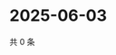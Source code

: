 # 2025-06-03

共 0 条

<!-- BEGIN ZHIHUQUESTIONS -->
<!-- 最后更新时间 Tue Jun 03 2025 14:17:21 GMT+0800 (China Standard Time) -->

<!-- END ZHIHUQUESTIONS -->
